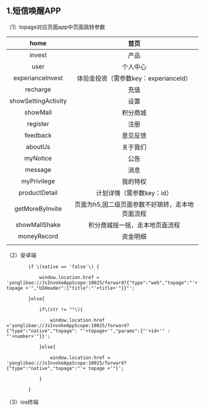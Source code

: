 ## 1.短信唤醒APP

（1）topage对应页面app中页面跳转参数

| home | 首页 |
| :---: | :---: |
| invest | 产品 |
| user | 个人中心 |
| experianceInvest | 体验金投资（需参数key：experianceId） |
| recharge | 充值 |
| showSettingActivity | 设置 |
| showMall | 积分商城 |
| register | 注册 |
| feedback | 意见反馈 |
| aboutUs | 关于我们 |
| myNotice | 公告 |
| message | 消息 |
| myPrivilege | 我的特权 |
| productDetail | 计划详情（需参数key：id） |
| getMoreByInvite | 页面为h5,因二级页面参数不好跳转，走本地页面流程 |
| showMallShake | 积分商城摇一摇，走本地页面流程 |
| moneyRecord | 资金明细 |
|  |  |

（2）安卓端

			if \(native == 'false'\) {

				window.location.href = 'yonglibao://JsInvokeAppScope:10025/forward?{"type":"web","topage":"'+ topage +'","UIHeader":{"title":"'+title+'"}}"';

			}else{

				if\(str != ""\){

					window.location.href ='yonglibao://JsInvokeAppScope:10025/forward?{"type":"native","topage": "'+topage+'","params":{"'+id+'" : "'+number+'"}}';

				}else{

					window.location.href = 'yonglibao://JsInvokeAppScope:10025/forward?{"type":"native","topage":"'+ topage +'"}';				

				}

			}



（3）ios终端





